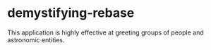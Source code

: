 # demystifying-rebase

This application is highly effective at greeting groups of people and astronomic entities.

